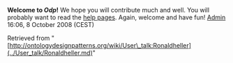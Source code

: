 __Welcome to _Odp_!__ We hope you will contribute much and well. 
You will probably want to read the [help pages](http://ontologydesignpatterns.org/wiki/Help:Contents "Help:Contents"). Again, welcome and have fun! [Admin](http://ontologydesignpatterns.org/wiki/index.php?title=User:Admin&action=edit&redlink=1 "User:Admin (not yet written)") 16:06, 8 October 2008 (CEST)





Retrieved from "[http://ontologydesignpatterns.org/wiki/User\_talk:Ronaldheller](../User_talk/Ronaldheller.md)"